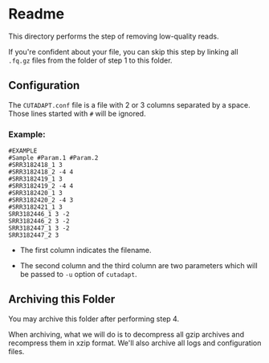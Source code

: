 # Readme

This directory performs the step of  removing low-quality reads.

If you're confident about your file, you can skip this step by linking all `.fq.gz` files from the folder of step 1 to this folder.

## Configuration

The `CUTADAPT.conf` file is a file with 2 or 3 columns separated by a space. Those lines started with `#` will be ignored.

### Example:

````config
#EXAMPLE
#Sample #Param.1 #Param.2
#SRR3182418_1 3
#SRR3182418_2 -4 4
#SRR3182419_1 3
#SRR3182419_2 -4 4
#SRR3182420_1 3
#SRR3182420_2 -4 3
#SRR3182421_1 3
SRR3182446_1 3 -2
SRR3182446_2 3 -2
SRR3182447_1 3 -2
SRR3182447_2 3
````

* The first column indicates the filename.

* The second column and the third column are two parameters which will be passed to `-u` option of `cutadapt`.

## Archiving this Folder

You may archive this folder after performing step 4.

When archiving, what we will do is to decompress all gzip archives and recompress them in xzip format. We'll also archive all logs and configuration files.

